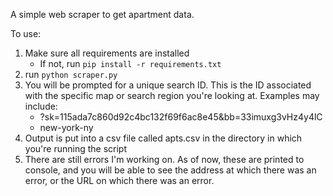 A simple web scraper to get apartment data.

To use:
1. Make sure all requirements are installed
	* If not, run `pip install -r requirements.txt`
2. run `python scraper.py`
3. You will be prompted for a unique search ID. This is the ID associated with the specific map or search region you're looking at. Examples may include:
	* ?sk=115ada7c860d92c4bc132f69f6ac8e45&bb=33imuxg3vHz4y4lC
	* new-york-ny
4. Output is put into a csv file called apts.csv in the directory in which you're running the script
5. There are still errors I'm working on. As of now, these are printed to console, and you will be able to see the address at which there was an error, or the URL on which there was an error.
